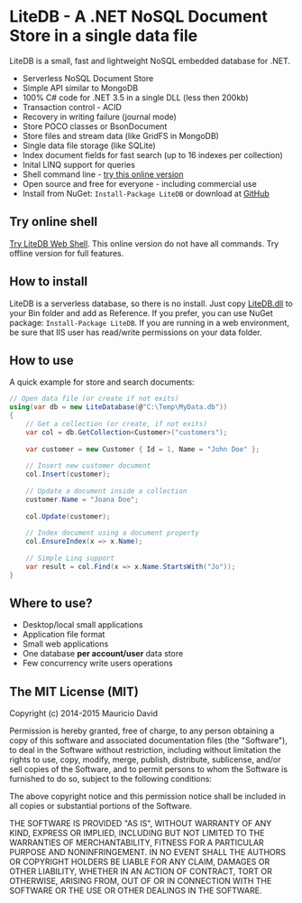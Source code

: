 # LiteDB - A .NET NoSQL Document Store in a single data file

LiteDB is a small, fast and lightweight NoSQL embedded database for .NET. 

- Serverless NoSQL Document Store
- Simple API similar to MongoDB
- 100% C# code for .NET 3.5 in a single DLL (less then 200kb)
- Transaction control - ACID
- Recovery in writing failure (journal mode)
- Store POCO classes or BsonDocument
- Store files and stream data (like GridFS in MongoDB)
- Single data file storage (like SQLite)
- Index document fields for fast search (up to 16 indexes per collection)
- Inital LINQ support for queries
- Shell command line - [try this online version](http://litedb.azurewebsites.net/)
- Open source and free for everyone - including commercial use
- Install from NuGet: `Install-Package LiteDB` or download at [GitHub](https://github.com/mbdavid/LiteDB/releases)

## Try online shell

[Try LiteDB Web Shell](http://litedb.azurewebsites.net/). This online version do not have all commands. Try offline version for full features.

## How to install

LiteDB is a serverless database, so there is no install. Just copy [LiteDB.dll](https://github.com/mbdavid/LiteDB/releases)  to your Bin folder and add as Reference. If you prefer, you can use NuGet package: `Install-Package LiteDB`. If you are running in a web environment, be sure that IIS user has read/write permissions on your data folder.

## How to use

A quick example for store and search documents:

```C#
// Open data file (or create if not exits)
using(var db = new LiteDatabase(@"C:\Temp\MyData.db"))
{
	// Get a collection (or create, if not exits)
	var col = db.GetCollection<Customer>("customers");
	
	var customer = new Customer { Id = 1, Name = "John Doe" };
	
	// Insert new customer document
	col.Insert(customer);
	
	// Update a document inside a collection
	customer.Name = "Joana Doe";
	
	col.Update(customer);
	
	// Index document using a document property
	col.EnsureIndex(x => x.Name);
	
	// Simple Linq support
	var result = col.Find(x => x.Name.StartsWith("Jo"));
}
```

## Where to use?

- Desktop/local small applications
- Application file format
- Small web applications
- One database **per account/user** data store
- Few concurrency write users operations


## The MIT License (MIT)

Copyright (c) 2014-2015 Mauricio David

Permission is hereby granted, free of charge, to any person obtaining a copy of this software and associated documentation files (the "Software"), to deal in the Software without restriction, including without limitation the rights to use, copy, modify, merge, publish, distribute, sublicense, and/or sell copies of the Software, and to permit persons to whom the Software is furnished to do so, subject to the following conditions:

The above copyright notice and this permission notice shall be included in all copies or substantial portions of the Software.

THE SOFTWARE IS PROVIDED "AS IS", WITHOUT WARRANTY OF ANY KIND, EXPRESS OR IMPLIED, INCLUDING BUT NOT LIMITED TO THE WARRANTIES OF MERCHANTABILITY, FITNESS FOR A PARTICULAR PURPOSE AND NONINFRINGEMENT. IN NO EVENT SHALL THE AUTHORS OR COPYRIGHT HOLDERS BE LIABLE FOR ANY CLAIM, DAMAGES OR OTHER LIABILITY, WHETHER IN AN ACTION OF CONTRACT, TORT OR OTHERWISE, ARISING FROM, OUT OF OR IN CONNECTION WITH THE SOFTWARE OR THE USE OR OTHER DEALINGS IN THE SOFTWARE.
